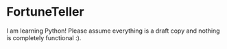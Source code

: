 # FortuneTeller
I am learning Python! Please assume everything is a draft copy and nothing is completely functional :). 
